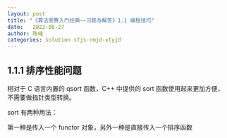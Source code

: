 ```yaml
---
layout: post
title: "《算法竞赛入门经典——习题与解答》1.1 编程技巧"
date:   2022-08-27 
author: 陈峰
categories: solution sfjs-rmjd-xtyjd
---
```


## 1.1.1 排序性能问题

相对于 C 语言内置的 qsort 函数，C++ 中提供的 sort 函数使用起来更加方便，不需要做指针类型转换。

sort 有两种用法：

第一种是传入一个 functor 对象，另外一种是直接传入一个排序函数